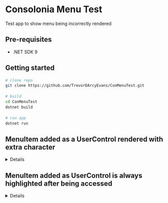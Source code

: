 # Consolonia Menu Test
Test app to show menu being incorrectly rendered


## Pre-requisites
*   .NET SDK 9


## Getting started
```bash
# clone repo
git clone https://github.com/TrevorDArcyEvans/ConMenuTest.git

# build
cd ConMenuTest
dotnet build

# run app
dotnet run
```

## MenuItem added as a UserControl rendered with extra character

<details>

* _Consolonia_ Version="11.2.*-beta.*"
* platform: _Linux Mint 21.2_
* .NET 9.0.102

### Steps to reproduce
1. run app

**Observed result**
* `UserControl` menu is rendered with a trailing `>` symbol
* ![Screenshot01](docs/Screenshot01.png)
* note that `UserControl` is rendered in control colour (grey)

**Expected result**
* `UserControl` menu should be rendered without extra characters

</details>


## MenuItem added as UserControl is always highlighted after being accessed

<details>

* _Consolonia_ Version="11.2.*-beta.*"
* platform: _Linux Mint 21.2_
* .NET 9.0.102

### Steps to reproduce
1. run app
2. dropdown `UserControl` menu
3. dropdown `Normal` menu

**Observed result**
* ![Screenshot02](docs/Screenshot02.png)
* `UserControl` menu is rendered in highlight colour (blue)

**Expected result**
* `UserControl` menu should be rendered in control colour (grey)

4. tab away from `Normal` menu

**Observed result**
* ![Screenshot03](docs/Screenshot03.png)
* `UserControl` menu is always rendered in highlight colour (blue)

**Expected result**
* `UserControl` menu should be rendered in control colour (grey) when not highlighted

</details>

